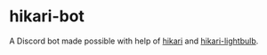 # hikari-bot
A Discord bot made possible with help of [hikari](https://github.com/hikari-py/hikari) and [hikari-lightbulb](https://github.com/tandemdude/hikari-lightbulb).
